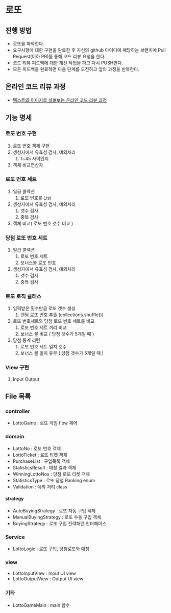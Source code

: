 # 로또
## 진행 방법
* 로또을 파악한다.
* 요구사항에 대한 구현을 완료한 후 자신의 github 아이디에 해당하는 브랜치에 Pull Request(이하 PR)를 통해 코드 리뷰 요청을 한다.
* 코드 리뷰 피드백에 대한 개선 작업을 하고 다시 PUSH한다.
* 모든 피드백을 완료하면 다음 단계를 도전하고 앞의 과정을 반복한다.

## 온라인 코드 리뷰 과정
* [텍스트와 이미지로 살펴보는 온라인 코드 리뷰 과정](https://github.com/next-step/nextstep-docs/tree/master/codereview)

## 기능 명세

### 로또 번호 구현
1. 로또 번호 객체 구현
2. 생성자에서 유효성 검사, 예외처리
   1. 1~45 사이인지
3. 객체 비교연산자

### 로또 번호 세트
1. 일급 콜렉션 
    1. 로또 번호를 List
2. 생성자에서 유효성 검사, 예외처리
    1. 갯수 검사
    2. 중복 검사
3. 객체 비교( 로또 번호 갯수 비교 )

### 당첨 로또 번호 세트
1. 일급 콜렉션 
    1. 로또 번호 세트
    2. 보너스볼 로또 번호
2. 생성자에서 유효성 검사, 예외처리
    1. 갯수 검사
    2. 중복 검사

### 로또 로직 클래스
1. 입력받은 횟수만큼 로또 갯수 생성
    1. 랜덤 로또 번호 추출 (collections.shuffle())
2. 로또 번호세트와 당첨 로또 번호 세트를 비교
    1. 로또 번호 세트 끼리 비교
    2. 보너스 볼 비교 ( 당첨 갯수가 5개일 때 )
3. 당첨 통계 리턴
    1. 로또 번호 세트 일치 갯수
    2. 보너스 볼 일치 유무 ( 당첨 갯수가 5개일 때 )

### View 구현
1. Input Output

## File 목록
### controller
- LottoGame : 로또 게임 flow 제어

### domain
- LottoNo : 로또 번호 객체
- LottoTicket : 로또 티켓 객체
- PurchaseList : 구입목록 객체
- StatisticsResult : 매칭 결과 객체
- WinningLottoNos : 당첨 로또 티켓 객체
- StatisticsType : 로또 당첨 Ranking enum
- Validation : 예외 처리 class 

#### strategy
- AutoBuyingStrategy : 로또 자동 구입 객체
- ManualBuyingStrategy : 로또 수동 구입 객체
- BuyingStrategy : 로또 구입 전략패턴 인터페이스

### Service
- LottoLogic : 로또 구입, 당첨로또와 매칭

### view
- LottoInputView : Input UI view
- LottoOutputView : Output UI view

### 기타
- LottoGameMain : main 함수
